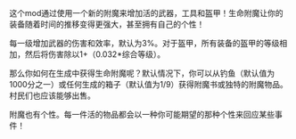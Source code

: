这个mod通过使用一个新的附魔来增加活的武器，工具和盔甲！生命附魔让你的装备随着时间的推移变得更强大，甚至拥有自己的个性！

每一级增加武器的伤害和效率，默认为3%。对于盔甲，所有装备的盔甲的等级相加，然后将伤害除以1+（0.032*综合等级）。

那么你如何在生成中获得生命附魔呢？默认情况下，你可以从钓鱼（默认值为1000分之一）或任何生成的箱子（默认值为1/9）获得附魔书或独特的附魔物品。村民们也应该能够出售。

附魔也有个性。每一件活的物品都会以一种你可能期望的那种个性来回应某些事件！